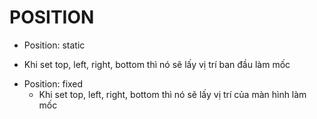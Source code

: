# POSITION

 - Position: static
  * Khi set top, left, right, bottom thì nó sẽ lấy vị trí ban đầu làm mốc

- Position: fixed
  * Khi set top, left, right, bottom thì nó sẽ lấy vị trí của màn hình làm mốc